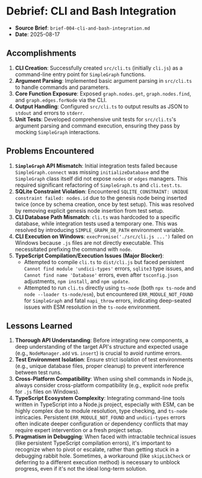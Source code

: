 # Debrief: CLI and Bash Integration

- **Source Brief**: `brief-004-cli-and-bash-integration.md`
- **Date**: 2025-08-17

## Accomplishments
1.  **CLI Creation**: Successfully created `src/cli.ts` (initially `cli.js`) as a command-line entry point for `SimpleGraph` functions.
2.  **Argument Parsing**: Implemented basic argument parsing in `src/cli.ts` to handle commands and parameters.
3.  **Core Function Exposure**: Exposed `graph.nodes.get`, `graph.nodes.find`, and `graph.edges.forNode` via the CLI.
4.  **Output Handling**: Configured `src/cli.ts` to output results as JSON to `stdout` and errors to `stderr`.
5.  **Unit Tests**: Developed comprehensive unit tests for `src/cli.ts`'s argument parsing and command execution, ensuring they pass by mocking `SimpleGraph` interactions.

## Problems Encountered
1.  **`SimpleGraph` API Mismatch**: Initial integration tests failed because `SimpleGraph.connect` was missing `initializeDatabase` and the `SimpleGraph` class itself did not expose `nodes` or `edges` managers. This required significant refactoring of `SimpleGraph.ts` and `cli.test.ts`.
2.  **SQLite Constraint Violation**: Encountered `SQLITE_CONSTRAINT: UNIQUE constraint failed: nodes.id` due to the genesis node being inserted twice (once by schema creation, once by test setup). This was resolved by removing explicit genesis node insertion from test setup.
3.  **CLI Database Path Mismatch**: `cli.ts` was hardcoded to a specific database, while integration tests used a temporary one. This was resolved by introducing `SIMPLE_GRAPH_DB_PATH` environment variable.
4.  **CLI Execution on Windows**: `execPromise('./src/cli.js ...')` failed on Windows because `.js` files are not directly executable. This necessitated prefixing the command with `node`.
5.  **TypeScript Compilation/Execution Issues (Major Blocker)**:
    *   Attempted to compile `cli.ts` to `dist/cli.js` but faced persistent `Cannot find module 'undici-types'` errors, `sqlite3` type issues, and `Cannot find name 'Database'` errors, even after `tsconfig.json` adjustments, `npm install`, and `npm update`.
    *   Attempted to run `cli.ts` directly using `ts-node` (both `npx ts-node` and `node --loader ts-node/esm`), but encountered `ERR_MODULE_NOT_FOUND` for `SimpleGraph` and fatal `napi_throw` errors, indicating deep-seated issues with ESM resolution in the `ts-node` environment.

## Lessons Learned
1.  **Thorough API Understanding**: Before integrating new components, a deep understanding of the target API's structure and expected usage (e.g., `NodeManager.add` vs. `insert`) is crucial to avoid runtime errors.
2.  **Test Environment Isolation**: Ensure strict isolation of test environments (e.g., unique database files, proper cleanup) to prevent interference between test runs.
3.  **Cross-Platform Compatibility**: When using shell commands in Node.js, always consider cross-platform compatibility (e.g., explicit `node` prefix for `.js` files on Windows).
4.  **TypeScript Ecosystem Complexity**: Integrating command-line tools written in TypeScript into a Node.js project, especially with ESM, can be highly complex due to module resolution, type checking, and `ts-node` intricacies. Persistent `ERR_MODULE_NOT_FOUND` and `undici-types` errors often indicate deeper configuration or dependency conflicts that may require expert intervention or a fresh project setup.
5.  **Pragmatism in Debugging**: When faced with intractable technical issues (like persistent TypeScript compilation errors), it's important to recognize when to pivot or escalate, rather than getting stuck in a debugging rabbit hole. Sometimes, a workaround (like `skipLibCheck` or deferring to a different execution method) is necessary to unblock progress, even if it's not the ideal long-term solution.
